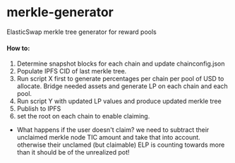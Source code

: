 # merkle-generator
ElasticSwap merkle tree generator for reward pools 

#### How to:

1. Determine snapshot blocks for each chain and update chainconfig.json
2. Populate IPFS CID of last merkle tree.
3. Run script X first to generate percentages per chain per pool of USD to allocate. Bridge needed
assets and generate LP on each chain and each pool.
4. Run script Y with updated LP values and produce updated merkle tree
5. Publish to IPFS
6. set the root on each chain to enable claiming.


- What happens if the user doesn't claim?
    we need to subtract their unclaimed merkle node TIC amount and take that into account.
    otherwise their unclamed (but claimable) ELP is counting towards more than it should be
    of the unrealized pot!
